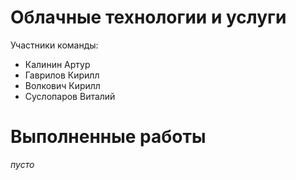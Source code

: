 # Облачные технологии и услуги
Участники команды:
+ Калинин Артур
+ Гаврилов Кирилл
+ Волкович Кирилл
+ Суслопаров Виталий

# Выполненные работы
*пусто*

